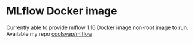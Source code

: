 # MLflow Docker image

Currently able to provide mlflow 1.16 Docker image non-root image to run. Available my repo [coolsvap/mlflow](https://hub.docker.com/repository/docker/coolsvap/mlflow/)

